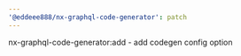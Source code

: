 ```yaml
---
'@eddeee888/nx-graphql-code-generator': patch
---
```


nx-graphql-code-generator:add - add codegen config option
